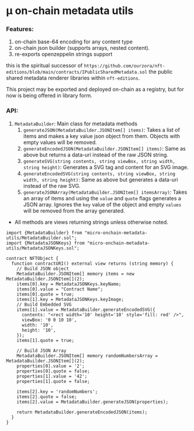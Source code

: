 # µ on-chain metadata utils

### Features:

1. on-chain base-64 encoding for any content type
2. on-chain json builder (supports arrays, nested content).
3. re-exports openzeppelin strings support

this is the spiritual successor of `https://github.com/ourzora/nft-editions/blob/main/contracts/IPublicSharedMetadata.sol` the public shared metadata renderer libraries within `nft-editions`.

This project may be exported and deployed on-chain as a registry, but for now is being offered in library form.

### API:

1. `MetadataBuilder`: Main class for metadata methods
   1. `generateJSON(MetadataBuilder.JSONItem[] items)`: Takes a list of items and makes a key value json object from them. Objects with empty values will be removed.
   2. `generateEncodedJSON(MetadataBuilder.JSONItem[] items)`: Same as above but returns a data-uri instead of the raw JSON string.
   3. `generateSVG(string contents, string viewBox, string width, string height)`: Generates a SVG tag and content for an SVG image.
   4. `generateEncodedSVG(string contents, string viewBox, string width, string height)`: Same as above but generates a data-uri instead of the raw SVG.
   5. `generateJSONArray(MetadataBuilder.JSONItem[] itemsArray)`: Takes an array of items and using the `value` and `quote` flags generates a JSON array. Ignores the `key` value of the object and empty `values` will be removed from the array generated.

* All methods are views returning strings unless otherwise noted.


```
import {MetadataBuilder} from "micro-onchain-metadata-utils/MetadataBuilder.sol";
import {MetadataJSONKeys} from "micro-onchain-metadata-utils/MetadataJSONKeys.sol";

contract NFTObject {
  function contractURI() external view returns (string memory) {
    // Build JSON object
    MetadataBuilder.JSONItem[] memory items = new MetadataBuilder.JSONItem[](2);
    items[0].key = MetadataJSONKeys.keyName;
    items[0].value = "Contract Name";
    items[0].quote = true;
    items[1].key = MetadataJSONKeys.keyImage;
    // Build Embedded SVG
    items[1].value = MetadataBuilder.generateEncodedSVG({
      contents: "<rect width='10' height='10' style='fill: red' />",
      viewBox: '0 0 10 10',
      width: '10',
      height: '10',
    });
    items[1].quote = true;

    // Build JSON Array
    MetadataBuilder.JSONItem[] memory randomNumbersArray = MetadataBuilder.JSONItem[](2);
    properties[0].value = '2';
    properties[0].quote = false;
    properties[1].value = '42';
    properties[1].quote = false;
    
    items[2].key = 'randomNumbers';
    items[2].quote = false;
    items[2].value = MetadataBuilder.generateJSON(properties);

    return MetadataBuilder.generateEncodedJSON(items);
  }
}
```
